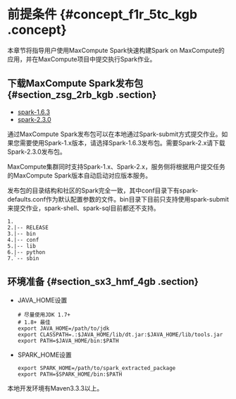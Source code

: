# 前提条件 {#concept_f1r_5tc_kgb .concept}

本章节将指导用户使用MaxCompute Spark快速构建Spark on MaxCompute的应用，并在MaxCompute项目中提交执行Spark作业。

## 下载MaxCompute Spark发布包 {#section_zsg_2rb_kgb .section}

-   [spark-1.6.3](http://repo.aliyun.com/download/spark-1.6.3-public.tar.gz)
-   [spark-2.3.0](http://repo.aliyun.com/download/spark-2.3.0-public.tar.gz)

通过MaxCompute Spark发布包可以在本地通过Spark-submit方式提交作业。如果您需要使用Spark-1.x版本，请选择Spark-1.6.3发布包。需要Spark-2.x请下载Spark-2.3.0发布包。

MaxCompute集群同时支持Spark-1.x、Spark-2.x，服务侧将根据用户提交任务的MaxCompute Spark版本自动启动对应版本服务。

发布包的目录结构和社区的Spark完全一致，其中conf目录下有spark-defaults.conf作为默认配置参数的文件。bin目录下目前只支持使用spark-submit来提交作业，spark-shell、spark-sql目前都还不支持。

```language-java
1.
2.|-- RELEASE
3.|-- bin
4.|-- conf
5.|-- lib
6.|-- python
7.`-- sbin

```

## 环境准备 {#section_sx3_hmf_4gb .section}

-   JAVA\_HOME设置

    ```language-java
    # 尽量使用JDK 1.7+
    # 1.8+ 最佳
    export JAVA_HOME=/path/to/jdk
    export CLASSPATH=.:$JAVA_HOME/lib/dt.jar:$JAVA_HOME/lib/tools.jar
    export PATH=$JAVA_HOME/bin:$PATH
    ```

-   SPARK\_HOME设置

    ```language-java
    export SPARK_HOME=/path/to/spark_extracted_package
    export PATH=$SPARK_HOME/bin:$PATH
    ```


本地开发环境有Maven3.3.3以上。

